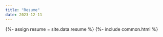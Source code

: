 ```yaml
---
title: "Resume"
date: 2023-12-11
---
```

{%- assign resume = site.data.resume %}
{%- include common.html %}
